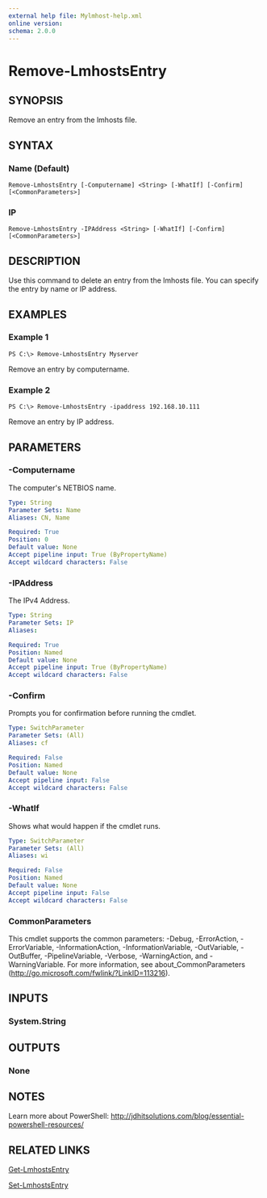```yaml
---
external help file: Mylmhost-help.xml
online version: 
schema: 2.0.0
---
```


# Remove-LmhostsEntry

## SYNOPSIS
Remove an entry from the lmhosts file.

## SYNTAX

### Name (Default)
```
Remove-LmhostsEntry [-Computername] <String> [-WhatIf] [-Confirm] [<CommonParameters>]
```

### IP
```
Remove-LmhostsEntry -IPAddress <String> [-WhatIf] [-Confirm] [<CommonParameters>]
```

## DESCRIPTION
Use this command to delete an entry from the lmhosts file. You can specify the entry by name or IP address.

## EXAMPLES

### Example 1
```
PS C:\> Remove-LmhostsEntry Myserver
```

Remove an entry by computername.

### Example 2
```
PS C:\> Remove-LmhostsEntry -ipaddress 192.168.10.111
```

Remove an entry by IP address.

## PARAMETERS

### -Computername
The computer's NETBIOS name.

```yaml
Type: String
Parameter Sets: Name
Aliases: CN, Name

Required: True
Position: 0
Default value: None
Accept pipeline input: True (ByPropertyName)
Accept wildcard characters: False
```

### -IPAddress
The IPv4 Address.

```yaml
Type: String
Parameter Sets: IP
Aliases: 

Required: True
Position: Named
Default value: None
Accept pipeline input: True (ByPropertyName)
Accept wildcard characters: False
```

### -Confirm
Prompts you for confirmation before running the cmdlet.

```yaml
Type: SwitchParameter
Parameter Sets: (All)
Aliases: cf

Required: False
Position: Named
Default value: None
Accept pipeline input: False
Accept wildcard characters: False
```

### -WhatIf
Shows what would happen if the cmdlet runs.

```yaml
Type: SwitchParameter
Parameter Sets: (All)
Aliases: wi

Required: False
Position: Named
Default value: None
Accept pipeline input: False
Accept wildcard characters: False
```

### CommonParameters
This cmdlet supports the common parameters: -Debug, -ErrorAction, -ErrorVariable, -InformationAction, -InformationVariable, -OutVariable, -OutBuffer, -PipelineVariable, -Verbose, -WarningAction, and -WarningVariable. For more information, see about_CommonParameters (http://go.microsoft.com/fwlink/?LinkID=113216).

## INPUTS

### System.String

## OUTPUTS

### None

## NOTES
Learn more about PowerShell:
http://jdhitsolutions.com/blog/essential-powershell-resources/

## RELATED LINKS

[Get-LmhostsEntry](Get-LmhostsEntry.md)

[Set-LmhostsEntry](Set-LmhostsEntry.md)

